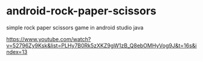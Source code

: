 # android-rock-paper-scissors
simple rock paper scissors game in android studio java

https://www.youtube.com/watch?v=52796Zy9Ksk&list=PLHy7B0Rk5zXKZ9gW1zB_Q8ebOMHyVog9J&t=16s&index=13
